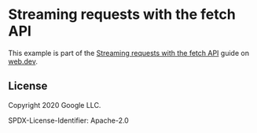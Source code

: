 # Streaming requests with the fetch API

This example is part of the [Streaming requests with the fetch API](https://web.dev/fetch-upload-streaming/) guide on [web.dev](https://web.dev).

## License

Copyright 2020 Google LLC.

SPDX-License-Identifier: Apache-2.0
